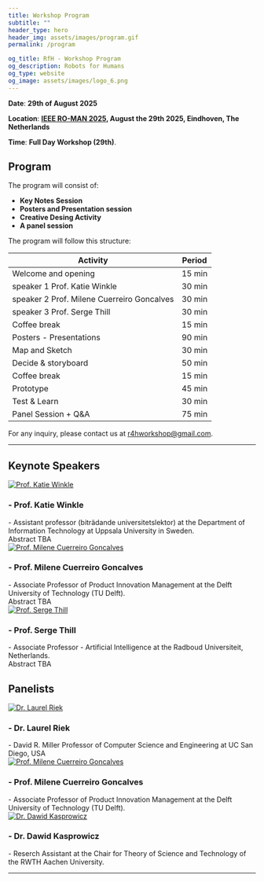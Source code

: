 ```yaml
---
title: Workshop Program
subtitle: ""
header_type: hero
header_img: assets/images/program.gif
permalink: /program

og_title: RfH - Workshop Program
og_description: Robots for Humans
og_type: website
og_image: assets/images/logo_6.png
---
```


**Date**: **29th of August 2025** 

**Location**:  **[IEEE RO-MAN 2025](https://www.ro-man2025.org/), August the 29th 2025, Eindhoven, The Netherlands**

**Time**: **Full Day Workshop (29th)**.

<!--**Attend Online**: [**Zoom link** (TDB)]()-->

## Program

The program will consist of: 
* **Key Notes Session**
* **Posters and Presentation session**
* **Creative Desing Activity** 
* **A panel session** 

The program will follow this structure: 

| **Activity**                                            | **Period**             |
|---------------------------------------------------------|------------------------|
| Welcome and opening                                     | 15 min                 |
| speaker 1 Prof. Katie Winkle                            | 30 min                 |
| speaker 2 Prof. Milene Cuerreiro Goncalves              | 30 min                 |
| speaker 3 Prof. Serge Thill                             | 30 min                 |
| Coffee break                                            | 15 min                 |
| Posters - Presentations                                 | 90 min                 |
| Map and Sketch                                          | 30 min                 |
| Decide & storyboard                                     | 50 min                 |
| Coffee break                                            | 15 min                 |
| Prototype                                               | 45 min                 |
| Test & Learn                                            | 30 min                 |
| Panel Session + Q&A                                     | 75 min                 |


For any inquiry, please contact us at [r4hworkshop@gmail.com](mailto:r4hworkshop@gmail.com).

---

## Keynote Speakers

<section class="light">
    <div class="container py-2">
        <article class="postcard light blue">
            <a class="postcard__img_link" href="#">
                <img class="postcard__img" src="assets/images/keynote_KW.jpeg" alt="Prof. Katie Winkle" />
            </a>
            <div class="postcard__text t-dark">
                <h1 class="postcard__title blue">- Prof. Katie Winkle</h1>
                <div class="postcard__subtitle small">
				- Assistant professor (biträdande universitetslektor) at the Department of Information Technology at Uppsala University in Sweden.
				</div>
                <div class="postcard__bar"></div>
                <div class="postcard__preview-txt"> Abstract TBA</div>
            </div>
        </article>
    </div>
</section>

<section class="light">
    <div class="container py-2">
        <article class="postcard light blue">
            <a class="postcard__img_link" href="#">
                <img class="postcard__img" src="assets/images/keynote_MG.png" alt="Prof. Milene Cuerreiro Goncalves" />
            </a>
            <div class="postcard__text t-dark">
                <h1 class="postcard__title blue">- Prof. Milene Cuerreiro Goncalves</h1>
                <div class="postcard__subtitle small">
				- Associate Professor of Product Innovation Management at the Delft University of Technology (TU Delft).
				</div>
                <div class="postcard__bar"></div>
                <div class="postcard__preview-txt"> Abstract TBA</div>
            </div>
        </article>
    </div>
</section>

<section class="light">
    <div class="container py-2">
        <article class="postcard light blue">
            <a class="postcard__img_link" href="#">
                <img class="postcard__img" src="assets/images/keynote_ST.png" alt="Prof. Serge Thill" />
            </a>
            <div class="postcard__text t-dark">
                <h1 class="postcard__title blue">- Prof. Serge Thill</h1>
                <div class="postcard__subtitle small">
				- Associate Professor - Artificial Intelligence at the Radboud Universiteit, Netherlands.
				</div>
                <div class="postcard__bar"></div>
                <div class="postcard__preview-txt"> Abstract TBA</div>
            </div>
        </article>
    </div>
</section>

## Panelists

<section class="light">
    <div class="container py-2">
        <article class="postcard light blue">
            <a class="postcard__img_link" href="#">
                <img class="postcard__img" src="assets/images/panel_LR.jpg" alt="Dr. Laurel Riek" />
            </a>
            <div class="postcard__text t-dark">
                <h1 class="postcard__title blue">- Dr. Laurel Riek</h1>
                <div class="postcard__subtitle small">
				- David R. Miller Professor of Computer Science and Engineering at UC San Diego, USA
				</div>
                <div class="postcard__bar"></div>
                <div class="postcard__preview-txt"></div>
            </div>
        </article>
    </div>
</section>

<section class="light">
    <div class="container py-2">
        <article class="postcard light blue">
            <a class="postcard__img_link" href="#">
                <img class="postcard__img" src="assets/images/keynote_MG.jpeg" alt="Prof. Milene Cuerreiro Goncalves" />
            </a>
            <div class="postcard__text t-dark">
                <h1 class="postcard__title blue">- Prof. Milene Cuerreiro Goncalves</h1>
                <div class="postcard__subtitle small">
				- Associate Professor of Product Innovation Management at the Delft University of Technology (TU Delft).
				</div>
                <div class="postcard__bar"></div>
                <div class="postcard__preview-txt"></div>
            </div>
        </article>
    </div>
</section>

<section class="light">
    <div class="container py-2">
        <article class="postcard light blue">
            <a class="postcard__img_link" href="#">
                <img class="postcard__img" src="assets/images/panel_DK.jpg" alt="Dr. Dawid Kasprowicz" />
            </a>
            <div class="postcard__text t-dark">
                <h1 class="postcard__title blue">- Dr. Dawid Kasprowicz</h1>
                <div class="postcard__subtitle small">
				- Reserch Assistant at the Chair for Theory of Science and Technology of the RWTH Aachen University.
				</div>
                <div class="postcard__bar"></div>
                <div class="postcard__preview-txt"></div>
            </div>
        </article>
    </div>
</section>

---